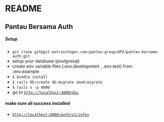 # README
## Pantau Bersama Auth

##### Setup
- `git clone git@git.extrainteger.com:pantau-group/API/pantau-bersama-auth.git`
- setup your database (postgresql)
- create env variable files (.env.development , .env.test) from .env.example
- `$ bundle install`
- `$ rails db:create db:migrate seed:migrate`
- `$ rails s -p 4000`
- go to [`http://localhost:4000/doc`](http://localhost:4000/doc)

#### make sure all success installed
- [`http://localhost:4000/auth/v1/infos`](http://localhost:4000/auth/v1/infos)
